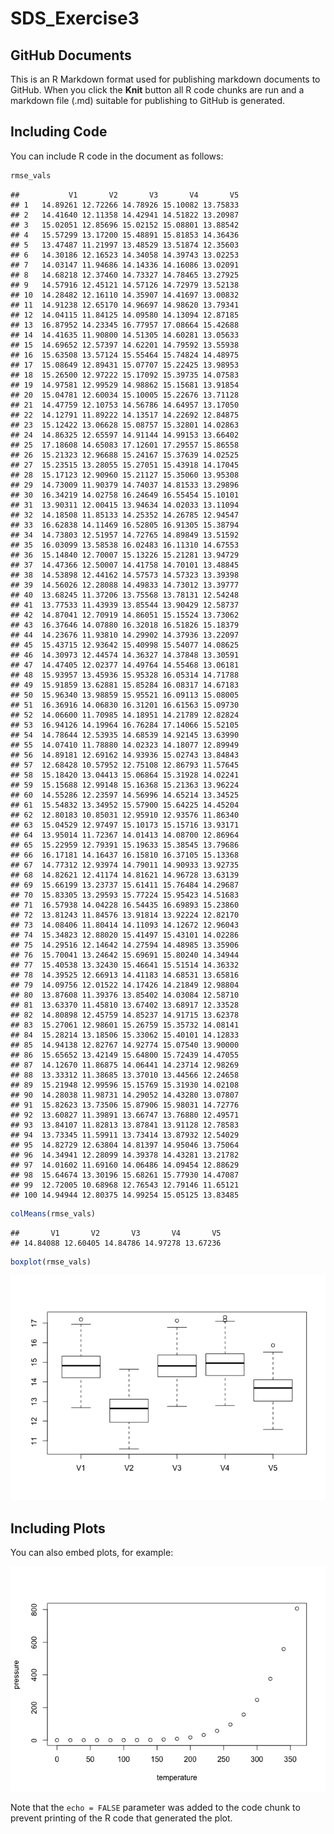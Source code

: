 SDS\_Exercise3
================

## GitHub Documents

This is an R Markdown format used for publishing markdown documents to
GitHub. When you click the **Knit** button all R code chunks are run and
a markdown file (.md) suitable for publishing to GitHub is generated.

## Including Code

You can include R code in the document as follows:

``` r
rmse_vals
```

    ##           V1       V2       V3       V4       V5
    ## 1   14.89261 12.72266 14.78926 15.10082 13.75833
    ## 2   14.41640 12.11358 14.42941 14.51822 13.20987
    ## 3   15.02051 12.85696 15.02152 15.08801 13.88542
    ## 4   15.57299 13.17200 15.48891 15.81853 14.36436
    ## 5   13.47487 11.21997 13.48529 13.51874 12.35603
    ## 6   14.30186 12.16523 14.34058 14.39743 13.02253
    ## 7   14.03147 11.94686 14.14336 14.16086 13.02091
    ## 8   14.68218 12.37460 14.73327 14.78465 13.27925
    ## 9   14.57916 12.45121 14.57126 14.72979 13.52138
    ## 10  14.28482 12.16110 14.35907 14.41697 13.00832
    ## 11  14.91238 12.65170 14.96697 14.98620 13.79341
    ## 12  14.04115 11.84125 14.09580 14.13094 12.87185
    ## 13  16.87952 14.23345 16.77957 17.08664 15.42688
    ## 14  14.41635 11.90800 14.51305 14.60281 13.05633
    ## 15  14.69652 12.57397 14.62201 14.79592 13.55938
    ## 16  15.63508 13.57124 15.55464 15.74824 14.48975
    ## 17  15.08649 12.89431 15.07707 15.22425 13.98953
    ## 18  15.26500 12.97222 15.17092 15.39735 14.07583
    ## 19  14.97581 12.99529 14.98862 15.15681 13.91854
    ## 20  15.04781 12.60034 15.10005 15.22676 13.71128
    ## 21  14.47759 12.10753 14.56786 14.64957 13.17050
    ## 22  14.12791 11.89222 14.13517 14.22692 12.84875
    ## 23  15.12422 13.06628 15.08757 15.32801 14.02863
    ## 24  14.86325 12.65597 14.91144 14.99153 13.66402
    ## 25  17.18608 14.65083 17.12601 17.29557 15.86558
    ## 26  15.21323 12.96688 15.24167 15.37639 14.02525
    ## 27  15.23515 13.28055 15.27051 15.43918 14.17045
    ## 28  15.17123 12.90960 15.21127 15.35060 13.95308
    ## 29  14.73009 11.90379 14.74037 14.81533 13.29896
    ## 30  16.34219 14.02758 16.24649 16.55454 15.10101
    ## 31  13.90311 12.00415 13.94634 14.02033 13.11094
    ## 32  14.18508 11.85133 14.25352 14.26785 12.94547
    ## 33  16.62838 14.11469 16.52805 16.91305 15.38794
    ## 34  14.73803 12.51957 14.72765 14.89849 13.51592
    ## 35  16.03099 13.58538 16.02483 16.11310 14.67553
    ## 36  15.14840 12.70007 15.13226 15.21281 13.94729
    ## 37  14.47366 12.50007 14.41758 14.70101 13.48845
    ## 38  14.53898 12.44162 14.57573 14.57323 13.39398
    ## 39  14.56026 12.28088 14.49833 14.73012 13.39777
    ## 40  13.68245 11.37206 13.75568 13.78131 12.54248
    ## 41  13.77533 11.43939 13.85544 13.90429 12.58737
    ## 42  14.87041 12.70919 14.86051 15.15524 13.73062
    ## 43  16.37646 14.07880 16.32018 16.51826 15.18379
    ## 44  14.23676 11.93810 14.29902 14.37936 13.22097
    ## 45  15.43715 12.93642 15.40998 15.54077 14.08625
    ## 46  14.30973 12.44574 14.36327 14.37848 13.30591
    ## 47  14.47405 12.02377 14.49764 14.55468 13.06181
    ## 48  15.93957 13.45936 15.95328 16.05314 14.71788
    ## 49  15.91859 13.62881 15.85284 16.08317 14.67183
    ## 50  15.96340 13.98859 15.95521 16.09113 15.08005
    ## 51  16.36916 14.06830 16.31201 16.61563 15.09730
    ## 52  14.06600 11.70985 14.18951 14.21789 12.82824
    ## 53  16.94126 14.19964 16.76284 17.14066 15.52105
    ## 54  14.78644 12.53935 14.68539 14.92145 13.63990
    ## 55  14.07410 11.78880 14.02323 14.18077 12.89949
    ## 56  14.89181 12.69162 14.93936 15.02743 13.84843
    ## 57  12.68428 10.57952 12.75108 12.86793 11.57645
    ## 58  15.18420 13.04413 15.06864 15.31928 14.02241
    ## 59  15.15688 12.99148 15.16368 15.21363 13.96224
    ## 60  14.55286 12.23597 14.56996 14.65214 13.34525
    ## 61  15.54832 13.34952 15.57900 15.64225 14.45204
    ## 62  12.80183 10.85031 12.95910 12.93576 11.86340
    ## 63  15.04529 12.97497 15.10173 15.15716 13.93171
    ## 64  13.95014 11.72367 14.01413 14.08700 12.86964
    ## 65  15.22959 12.79391 15.19633 15.38545 13.79686
    ## 66  16.17181 14.16437 16.15810 16.37105 15.13368
    ## 67  14.77312 12.93974 14.79011 14.90933 13.92735
    ## 68  14.82621 12.41174 14.81621 14.96728 13.63139
    ## 69  15.66199 13.23737 15.61411 15.76484 14.29687
    ## 70  15.83305 13.29593 15.77224 15.95423 14.51683
    ## 71  16.57938 14.04228 16.54435 16.69893 15.23860
    ## 72  13.81243 11.84576 13.91814 13.92224 12.82170
    ## 73  14.08406 11.80414 14.11093 14.12672 12.96043
    ## 74  15.34823 12.88020 15.41497 15.43101 14.02286
    ## 75  14.29516 12.14642 14.27594 14.48985 13.35906
    ## 76  15.70041 13.24642 15.69691 15.80240 14.34944
    ## 77  15.40538 13.32430 15.46641 15.51514 14.36332
    ## 78  14.39525 12.66913 14.41183 14.68531 13.65816
    ## 79  14.09756 12.01522 14.17426 14.21849 12.98804
    ## 80  13.87608 11.39376 13.85402 14.03084 12.58710
    ## 81  13.63370 11.45810 13.67402 13.68917 12.33528
    ## 82  14.80898 12.45759 14.85237 14.91715 13.62378
    ## 83  15.27061 12.98601 15.26759 15.35732 14.08141
    ## 84  15.28214 13.18506 15.33062 15.40101 14.12833
    ## 85  14.94138 12.82767 14.92774 15.07540 13.90000
    ## 86  15.65652 13.42149 15.64800 15.72439 14.47055
    ## 87  14.12670 11.86875 14.06441 14.23714 12.98269
    ## 88  13.33312 11.38685 13.37010 13.44566 12.24658
    ## 89  15.21948 12.99596 15.15769 15.31930 14.02108
    ## 90  14.28038 11.98731 14.29052 14.43280 13.07807
    ## 91  15.82623 13.73506 15.87906 15.98031 14.72776
    ## 92  13.60827 11.39891 13.66747 13.76880 12.49571
    ## 93  13.84107 11.82813 13.87841 13.91128 12.78583
    ## 94  13.73345 11.59911 13.73414 13.87932 12.54029
    ## 95  14.82729 12.63804 14.81397 14.95046 13.75064
    ## 96  14.34941 12.28099 14.39378 14.43281 13.21782
    ## 97  14.01602 11.69160 14.06486 14.09454 12.88629
    ## 98  15.64674 13.30196 15.68261 15.77930 14.47087
    ## 99  12.72005 10.68968 12.76543 12.79146 11.65121
    ## 100 14.94944 12.80375 14.99254 15.05125 13.83485

``` r
colMeans(rmse_vals)
```

    ##       V1       V2       V3       V4       V5 
    ## 14.84088 12.60405 14.84786 14.97278 13.67236

``` r
boxplot(rmse_vals)
```

![](SDS_Exercise3_files/figure-gfm/cars-1.png)<!-- -->

## Including Plots

You can also embed plots, for example:

![](SDS_Exercise3_files/figure-gfm/pressure-1.png)<!-- -->

Note that the `echo = FALSE` parameter was added to the code chunk to
prevent printing of the R code that generated the plot.
